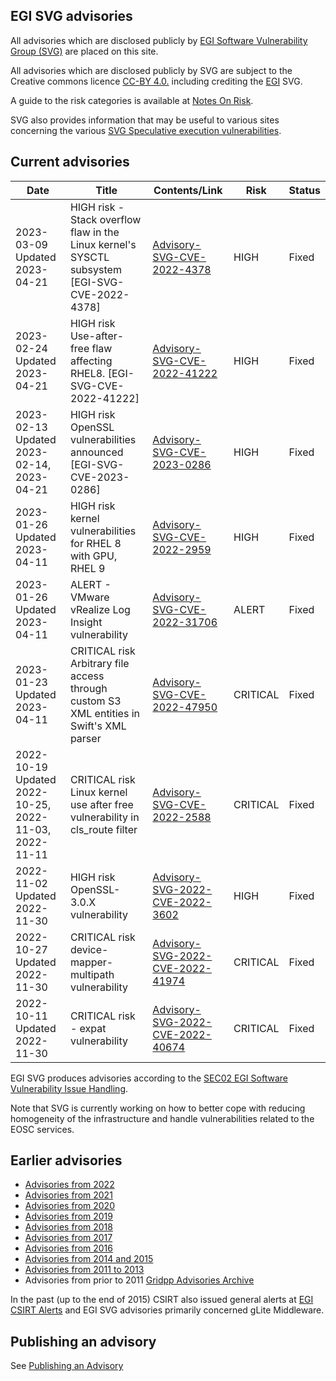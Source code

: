 ## EGI SVG advisories

All advisories which are disclosed publicly by
[EGI Software Vulnerability Group (SVG)](https://go.egi.eu/svg) are placed on
this site.

All advisories which are disclosed publicly by SVG are subject to the Creative
commons licence [CC-BY 4.0.](https://creativecommons.org/licenses/by/4.0/)
including crediting the [EGI](https://www.egi.eu/) SVG.

A guide to the risk categories is available at
[Notes On Risk](https://confluence.egi.eu/display/EGIBG/Notes+on+Risk).

SVG also provides information that may be useful to various sites concerning the
various
[SVG Speculative execution vulnerabilities](./2017/Speculative_Execution_Vulnerabilities.md).

## Current advisories

| Date                                                  | Title                                                                                    | Contents/Link                                                             | Risk     | Status |
| ----------------------------------------------------- | ---------------------------------------------------------------------------------------- | ------------------------------------------------------------------------- | -------- | ------ |
| 2023-03-09 Updated  2023-04-21                        | HIGH risk - Stack overflow flaw in the Linux kernel's SYSCTL subsystem  [EGI-SVG-CVE-2022-4378] | [Advisory-SVG-CVE-2022-4378](./2023/Advisory-SVG-CVE-2022-4378.md)        | HIGH     | Fixed  |
| 2023-02-24 Updated  2023-04-21                        | HIGH risk   Use-after-free flaw affecting RHEL8.  [EGI-SVG-CVE-2022-41222]               | [Advisory-SVG-CVE-2022-41222](./2023/Advisory-SVG-CVE-2022-41222.md)      | HIGH     | Fixed  |
| 2023-02-13 Updated 2023-02-14, 2023-04-21             | HIGH risk OpenSSL vulnerabilities announced  [EGI-SVG-CVE-2023-0286]                     | [Advisory-SVG-CVE-2023-0286](./2023/Advisory-SVG-CVE-2023-0286.md)        | HIGH     | Fixed  |
| 2023-01-26 Updated 2023-04-11                         | HIGH risk kernel vulnerabilities for RHEL 8 with GPU, RHEL 9                             | [Advisory-SVG-CVE-2022-2959](./2023/Advisory-SVG-CVE-2022-2959.md)        | HIGH     | Fixed  |
| 2023-01-26 Updated 2023-04-11                         | ALERT - VMware vRealize Log Insight vulnerability                                        | [Advisory-SVG-CVE-2022-31706](./2023/Advisory-SVG-CVE-2022-31706.md)      | ALERT    | Fixed  |
| 2023-01-23 Updated 2023-04-11                         | CRITICAL risk Arbitrary file access through custom S3 XML entities in Swift's XML parser | [Advisory-SVG-CVE-2022-47950](./2023/Advisory-SVG-CVE-2022-47950.md)      | CRITICAL | Fixed  |
| 2022-10-19 Updated 2022-10-25, 2022-11-03, 2022-11-11 | CRITICAL risk Linux kernel use after free vulnerability in cls_route filter              | [Advisory-SVG-CVE-2022-2588](./2022/Advisory-SVG-CVE-2022-2588.md)        | CRITICAL | Fixed  |
| 2022-11-02 Updated 2022-11-30                         | HIGH risk OpenSSL-3.0.X vulnerability                                                    | [Advisory-SVG-2022-CVE-2022-3602](./2022/Advisory-SVG-CVE-2022-3602.md)   | HIGH     | Fixed  |
| 2022-10-27 Updated 2022-11-30                         | CRITICAL risk device-mapper-multipath vulnerability                                      | [Advisory-SVG-2022-CVE-2022-41974](./2022/Advisory-SVG-CVE-2022-41974.md) | CRITICAL | Fixed  |
| 2022-10-11 Updated 2022-11-30                         | CRITICAL risk - expat vulnerability                                                      | [Advisory-SVG-2022-CVE-2022-40674](./2022/Advisory-SVG-CVE-2022-40674.md) | CRITICAL | Fixed  |

EGI SVG produces advisories according to the
[SEC02 EGI Software Vulnerability Issue Handling](https://go.egi.eu/sec02).

Note that SVG is currently working on how to better cope with reducing
homogeneity of the infrastructure and handle vulnerabilities related to the EOSC
services.

## Earlier advisories

- [Advisories from 2022](./2022/Advisories-SVG-2022.md)
- [Advisories from 2021](./2021/Advisories-SVG-2021.md)
- [Advisories from 2020](./2020/Advisories-SVG-2020.md)
- [Advisories from 2019](./2019/Advisories-SVG-2019.md)
- [Advisories from 2018](./2018/Advisories-SVG-2018.md)
- [Advisories from 2017](./2017/Advisories-SVG-2017.md)
- [Advisories from 2016](./2016/Advisories-SVG-2016.md)
- [Advisories from 2014 and 2015](./2014-2015/Advisories-SVG-2014-2015.md)
- [Advisories from 2011 to 2013](./2011-2013/Advisories-SVG-2011-2013.md)
- Advisories from prior to 2011
  [Gridpp Advisories Archive](https://archive.gridpp.ac.uk/gsvg/advisories/)

In the past (up to the end of 2015) CSIRT also issued general alerts at
[EGI CSIRT Alerts](./CSIRT_Alerts.md) and EGI SVG advisories primarily concerned
gLite Middleware.

## Publishing an advisory

See [Publishing an Advisory](./Publishing_an_advisory.md)
